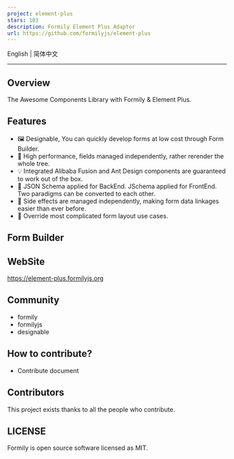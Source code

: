 ```yaml
---
project: element-plus
stars: 103
description: Formily Element Plus Adaptor
url: https://github.com/formilyjs/element-plus
---
```


English | 简体中文

* * *

Overview
--------

The Awesome Components Library with Formily & Element Plus.

Features
--------

-   🖼 Designable, You can quickly develop forms at low cost through Form Builder.
-   🚀 High performance, fields managed independently, rather rerender the whole tree.
-   💡 Integrated Alibaba Fusion and Ant Design components are guaranteed to work out of the box.
-   🎨 JSON Schema applied for BackEnd. JSchema applied for FrontEnd. Two paradigms can be converted to each other.
-   🏅 Side effects are managed independently, making form data linkages easier than ever before.
-   🌯 Override most complicated form layout use cases.

Form Builder
------------

WebSite
-------

https://element-plus.formilyjs.org

Community
---------

-   formily
-   formilyjs
-   designable

How to contribute?
------------------

-   Contribute document

Contributors
------------

This project exists thanks to all the people who contribute.

LICENSE
-------

Formily is open source software licensed as MIT.
